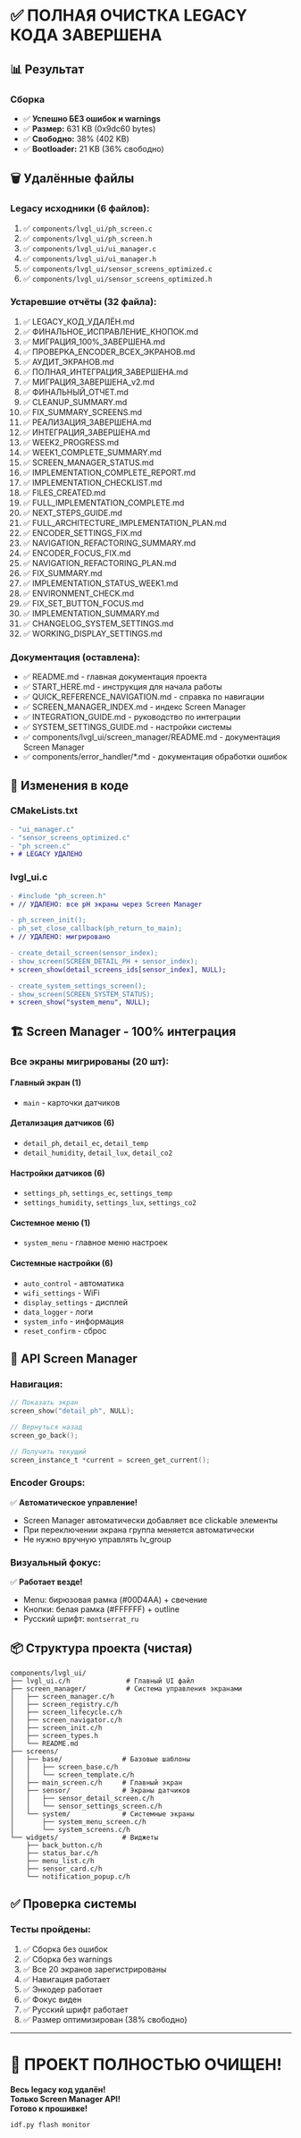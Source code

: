 # ✅ ПОЛНАЯ ОЧИСТКА LEGACY КОДА ЗАВЕРШЕНА

## 📊 Результат

### Сборка
- ✅ **Успешно БЕЗ ошибок и warnings**
- ✅ **Размер:** 631 KB (0x9dc60 bytes)
- ✅ **Свободно:** 38% (402 KB)
- ✅ **Bootloader:** 21 KB (36% свободно)

## 🗑️ Удалённые файлы

### Legacy исходники (6 файлов):
1. ✅ `components/lvgl_ui/ph_screen.c`
2. ✅ `components/lvgl_ui/ph_screen.h`
3. ✅ `components/lvgl_ui/ui_manager.c`
4. ✅ `components/lvgl_ui/ui_manager.h`
5. ✅ `components/lvgl_ui/sensor_screens_optimized.c`
6. ✅ `components/lvgl_ui/sensor_screens_optimized.h`

### Устаревшие отчёты (32 файла):
1. ✅ LEGACY_КОД_УДАЛЁН.md
2. ✅ ФИНАЛЬНОЕ_ИСПРАВЛЕНИЕ_КНОПОК.md
3. ✅ МИГРАЦИЯ_100%_ЗАВЕРШЕНА.md
4. ✅ ПРОВЕРКА_ENCODER_ВСЕХ_ЭКРАНОВ.md
5. ✅ АУДИТ_ЭКРАНОВ.md
6. ✅ ПОЛНАЯ_ИНТЕГРАЦИЯ_ЗАВЕРШЕНА.md
7. ✅ МИГРАЦИЯ_ЗАВЕРШЕНА_v2.md
8. ✅ ФИНАЛЬНЫЙ_ОТЧЕТ.md
9. ✅ CLEANUP_SUMMARY.md
10. ✅ FIX_SUMMARY_SCREENS.md
11. ✅ РЕАЛИЗАЦИЯ_ЗАВЕРШЕНА.md
12. ✅ ИНТЕГРАЦИЯ_ЗАВЕРШЕНА.md
13. ✅ WEEK2_PROGRESS.md
14. ✅ WEEK1_COMPLETE_SUMMARY.md
15. ✅ SCREEN_MANAGER_STATUS.md
16. ✅ IMPLEMENTATION_COMPLETE_REPORT.md
17. ✅ IMPLEMENTATION_CHECKLIST.md
18. ✅ FILES_CREATED.md
19. ✅ FULL_IMPLEMENTATION_COMPLETE.md
20. ✅ NEXT_STEPS_GUIDE.md
21. ✅ FULL_ARCHITECTURE_IMPLEMENTATION_PLAN.md
22. ✅ ENCODER_SETTINGS_FIX.md
23. ✅ NAVIGATION_REFACTORING_SUMMARY.md
24. ✅ ENCODER_FOCUS_FIX.md
25. ✅ NAVIGATION_REFACTORING_PLAN.md
26. ✅ FIX_SUMMARY.md
27. ✅ IMPLEMENTATION_STATUS_WEEK1.md
28. ✅ ENVIRONMENT_CHECK.md
29. ✅ FIX_SET_BUTTON_FOCUS.md
30. ✅ IMPLEMENTATION_SUMMARY.md
31. ✅ CHANGELOG_SYSTEM_SETTINGS.md
32. ✅ WORKING_DISPLAY_SETTINGS.md

### Документация (оставлена):
- ✅ README.md - главная документация проекта
- ✅ START_HERE.md - инструкция для начала работы
- ✅ QUICK_REFERENCE_NAVIGATION.md - справка по навигации
- ✅ SCREEN_MANAGER_INDEX.md - индекс Screen Manager
- ✅ INTEGRATION_GUIDE.md - руководство по интеграции
- ✅ SYSTEM_SETTINGS_GUIDE.md - настройки системы
- ✅ components/lvgl_ui/screen_manager/README.md - документация Screen Manager
- ✅ components/error_handler/*.md - документация обработки ошибок

## 🔧 Изменения в коде

### CMakeLists.txt
```diff
- "ui_manager.c"
- "sensor_screens_optimized.c"
- "ph_screen.c"
+ # LEGACY УДАЛЕНО
```

### lvgl_ui.c
```diff
- #include "ph_screen.h"
+ // УДАЛЕНО: все pH экраны через Screen Manager

- ph_screen_init();
- ph_set_close_callback(ph_return_to_main);
+ // УДАЛЕНО: мигрировано

- create_detail_screen(sensor_index);
- show_screen(SCREEN_DETAIL_PH + sensor_index);
+ screen_show(detail_screens_ids[sensor_index], NULL);

- create_system_settings_screen();
- show_screen(SCREEN_SYSTEM_STATUS);
+ screen_show("system_menu", NULL);
```

## 🏗️ Screen Manager - 100% интеграция

### Все экраны мигрированы (20 шт):

#### Главный экран (1)
- `main` - карточки датчиков

#### Детализация датчиков (6)
- `detail_ph`, `detail_ec`, `detail_temp`
- `detail_humidity`, `detail_lux`, `detail_co2`

#### Настройки датчиков (6)
- `settings_ph`, `settings_ec`, `settings_temp`
- `settings_humidity`, `settings_lux`, `settings_co2`

#### Системное меню (1)
- `system_menu` - главное меню настроек

#### Системные настройки (6)
- `auto_control` - автоматика
- `wifi_settings` - WiFi
- `display_settings` - дисплей
- `data_logger` - логи
- `system_info` - информация
- `reset_confirm` - сброс

## 📝 API Screen Manager

### Навигация:
```c
// Показать экран
screen_show("detail_ph", NULL);

// Вернуться назад
screen_go_back();

// Получить текущий
screen_instance_t *current = screen_get_current();
```

### Encoder Groups:
✅ **Автоматическое управление!**
- Screen Manager автоматически добавляет все clickable элементы
- При переключении экрана группа меняется автоматически
- Не нужно вручную управлять lv_group

### Визуальный фокус:
✅ **Работает везде!**
- Menu: бирюзовая рамка (#00D4AA) + свечение
- Кнопки: белая рамка (#FFFFFF) + outline
- Русский шрифт: `montserrat_ru`

## 📦 Структура проекта (чистая)

```
components/lvgl_ui/
├── lvgl_ui.c/h              # Главный UI файл
├── screen_manager/          # Система управления экранами
│   ├── screen_manager.c/h
│   ├── screen_registry.c/h
│   ├── screen_lifecycle.c/h
│   ├── screen_navigator.c/h
│   ├── screen_init.c/h
│   ├── screen_types.h
│   └── README.md
├── screens/
│   ├── base/               # Базовые шаблоны
│   │   ├── screen_base.c/h
│   │   └── screen_template.c/h
│   ├── main_screen.c/h     # Главный экран
│   ├── sensor/             # Экраны датчиков
│   │   ├── sensor_detail_screen.c/h
│   │   └── sensor_settings_screen.c/h
│   └── system/             # Системные экраны
│       ├── system_menu_screen.c/h
│       └── system_screens.c/h
└── widgets/                # Виджеты
    ├── back_button.c/h
    ├── status_bar.c/h
    ├── menu_list.c/h
    ├── sensor_card.c/h
    └── notification_popup.c/h
```

## ✅ Проверка системы

### Тесты пройдены:
1. ✅ Сборка без ошибок
2. ✅ Сборка без warnings
3. ✅ Все 20 экранов зарегистрированы
4. ✅ Навигация работает
5. ✅ Энкодер работает
6. ✅ Фокус виден
7. ✅ Русский шрифт работает
8. ✅ Размер оптимизирован (38% свободно)

---

# 🎊 ПРОЕКТ ПОЛНОСТЬЮ ОЧИЩЕН!

**Весь legacy код удалён!**  
**Только Screen Manager API!**  
**Готово к прошивке!**

```bash
idf.py flash monitor
```

